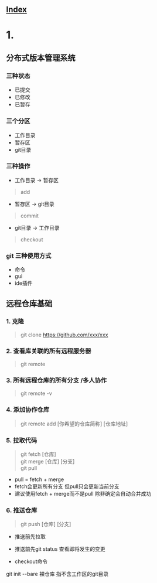 ## [Index](./git_index.md)

# 1.

## 分布式版本管理系统

### 三种状态
* 已提交  
* 已修改  
* 已暂存

### 三个分区
* 工作目录  
* 暂存区  
* git目录  

### 三种操作
* 工作目录 -> 暂存区
> add  
* 暂存区   -> git目录
> commit  
* git目录  -> 工作目录
> checkout  

### git 三种使用方式
* 命令
* gui
* ide插件


## 远程仓库基础
### 1. 克隆
> git clone https://github.com/xxx/xxx
### 2. 查看库关联的所有远程服务器
> git remote
### 3. 所有远程仓库的所有分支 /多人协作
> git remote -v
### 4. 添加协作仓库
> git remote add [你希望的仓库简称] [仓库地址]
### 5. 拉取代码
> git fetch [仓库]  
> git merge [仓库] [分支]  
> git pull  
* pull = fetch + merge  
* fetch会更新所有分支 但pull只会更新当前分支  
* 建议使用fetch + merge而不是pull 除非确定会自动合并成功
### 6. 推送仓库
> git push [仓库] [分支]  
* 推送前先拉取
* 推送前先git status 查看即将发生的变更







* checkout命令

git init --bare 
裸仓库 指不含工作区的git目录

